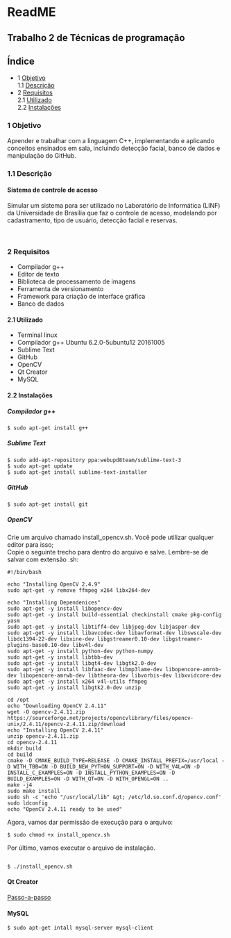 # ReadME

## Trabalho 2 de Técnicas de programação 


## Índice
   * 1 [Objetivo](#1-objetivo)<br />
   <t>1.1 [Descrição](#descricao)<br />
   * 2 [Requisitos](#2-requisitos)<br />
   <t>2.1 [Utilizado](#2.1-utilizado)<br /> 
   <t>2.2 [Instalações](#instalações)<br /> 
    
### 1 Objetivo 
 <p>
 Aprender e trabalhar com a linguagem C++, implementando e aplicando conceitos ensinados em sala, incluindo detecção facial, banco de dados e manipulação do GitHub.
 </p>
 
### 1.1 Descrição 
#### Sistema de controle de acesso
<p>
Simular um sistema para ser utilizado no Laboratório de Informática (LINF) da Universidade de Brasília que faz o controle de acesso, modelando por cadastramento, tipo de usuário, detecção facial e reservas.
</p><br />

### 2 Requisitos 

 * Compilador g++
 * Editor de texto
 * Biblioteca de processamento de imagens
 * Ferramenta de versionamento
 * Framework para criação de interface gráfica
 * Banco de dados
 
 #### 2.1 Utilizado 
 
 * Terminal linux
 * Compilador g++ Ubuntu 6.2.0-5ubuntu12 20161005
 * Sublime Text
 * GitHub
 * OpenCV
 * Qt Creator
 * MySQL

 #### 2.2 Instalações 

 ##### Compilador g++ 

```
$ sudo apt-get install g++
```

##### Sublime Text 

```
$ sudo add-apt-repository ppa:webupd8team/sublime-text-3
$ sudo apt-get update
$ sudo apt-get install sublime-text-installer
```

##### GitHub 

```
$ sudo apt-get install git
```
##### OpenCV 
<p>
Crie um arquivo chamado install_opencv.sh. Você pode utilizar qualquer editor para isso;<br />
Copie o seguinte trecho para dentro do arquivo e salve. Lembre-se de salvar com extensão .sh:

```
#!/bin/bash
 
echo "Installing OpenCV 2.4.9"
sudo apt-get -y remove ffmpeg x264 libx264-dev
 
echo "Installing Dependenices"
sudo apt-get -y install libopencv-dev
sudo apt-get -y install build-essential checkinstall cmake pkg-config yasm
sudo apt-get -y install libtiff4-dev libjpeg-dev libjasper-dev
sudo apt-get -y install libavcodec-dev libavformat-dev libswscale-dev libdc1394-22-dev libxine-dev libgstreamer0.10-dev libgstreamer-plugins-base0.10-dev libv4l-dev
sudo apt-get -y install python-dev python-numpy
sudo apt-get -y install libtbb-dev
sudo apt-get -y install libqt4-dev libgtk2.0-dev
sudo apt-get -y install libfaac-dev libmp3lame-dev libopencore-amrnb-dev libopencore-amrwb-dev libtheora-dev libvorbis-dev libxvidcore-dev
sudo apt-get -y install x264 v4l-utils ffmpeg
sudo apt-get -y install libgtk2.0-dev unzip
 
cd /opt
echo "Downloading OpenCV 2.4.11"
wget -O opencv-2.4.11.zip https://sourceforge.net/projects/opencvlibrary/files/opencv-unix/2.4.11/opencv-2.4.11.zip/download
echo "Installing OpenCV 2.4.11"
unzip opencv-2.4.11.zip
cd opencv-2.4.11
mkdir build
cd build
cmake -D CMAKE_BUILD_TYPE=RELEASE -D CMAKE_INSTALL_PREFIX=/usr/local -D WITH_TBB=ON -D BUILD_NEW_PYTHON_SUPPORT=ON -D WITH_V4L=ON -D INSTALL_C_EXAMPLES=ON -D INSTALL_PYTHON_EXAMPLES=ON -D BUILD_EXAMPLES=ON -D WITH_QT=ON -D WITH_OPENGL=ON ..
make -j4
sudo make install
sudo sh -c 'echo "/usr/local/lib" &gt; /etc/ld.so.conf.d/opencv.conf'
sudo ldconfig
echo "OpenCV 2.4.11 ready to be used"

```
Agora, vamos dar permissão de execução para o arquivo:

```
$ sudo chmod +x install_opencv.sh

```
Por último, vamos executar o arquivo de instalação.

```

$ ./install_opencv.sh

```
#### Qt Creator

[Passo-a-passo](https://wiki.qt.io/Install_Qt_5_on_Ubuntu)

#### MySQL

```
$ sudo apt-get intall mysql-server mysql-client
```
